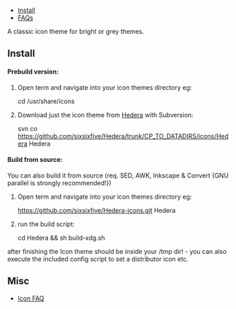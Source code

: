 * [Install](#install)
* [FAQs](#see-also)

A classic icon theme for bright or grey themes.

## Install

#### Prebuild version:

1) Open term and navigate into your icon themes directory eg:

    cd /usr/share/icons

2) Download just the icon theme from [Hedera](https://github.com/sixsixfive/Hedera) with Subversion:

    svn co https://github.com/sixsixfive/Hedera/trunk/CP_TO_DATADIRS/icons/Hedera Hedera

#### Build from source:

You can also build it from source (req. SED, AWK, Inkscape & Convert {GNU parallel is strongly recommended!})

1) Open term and navigate into your icon themes directory eg:

    https://github.com/sixsixfive/Hedera-icons.git Hedera

2) run the build script:

    cd Hedera && sh build-xdg.sh

after finishing the Icon theme should be inside your /tmp dir! - you can also execute the included config script to set a distributor icon etc.

## Misc

* [Icon FAQ](https://github.com/sixsixfive/Hedera-icons/tree/master/faq.md)
